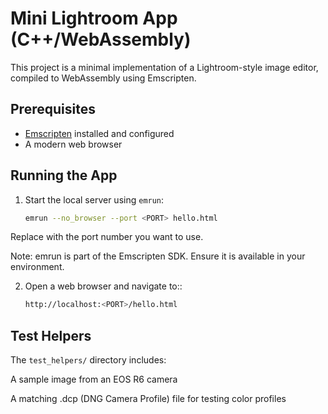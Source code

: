 # Mini Lightroom App (C++/WebAssembly)

This project is a minimal implementation of a Lightroom-style image editor, compiled to WebAssembly using Emscripten.

## Prerequisites

- [Emscripten](https://emscripten.org/docs/getting_started/downloads.html) installed and configured
- A modern web browser

## Running the App

1. Start the local server using `emrun`:
   ```bash
   emrun --no_browser --port <PORT> hello.html
Replace <PORT> with the port number you want to use.

Note: emrun is part of the Emscripten SDK. Ensure it is available in your environment.


2. Open a web browser and navigate to::
   ```bash
   http://localhost:<PORT>/hello.html


## Test Helpers
The `test_helpers/` directory includes:

A sample image from an EOS R6 camera

A matching .dcp (DNG Camera Profile) file for testing color profiles

